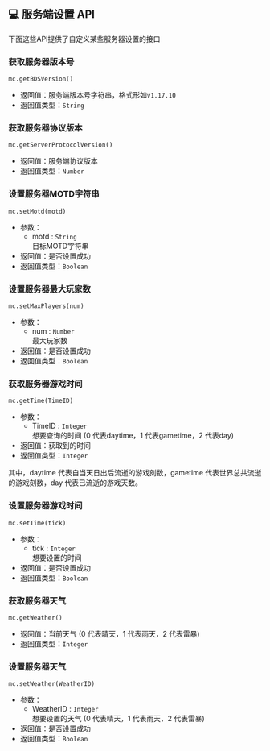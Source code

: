 ## 💻 服务端设置 API

下面这些API提供了自定义某些服务器设置的接口

### 获取服务器版本号

`mc.getBDSVersion()`

- 返回值：服务端版本号字符串，格式形如`v1.17.10`
- 返回值类型：`String`

### 获取服务器协议版本

`mc.getServerProtocolVersion()`

- 返回值：服务端协议版本
- 返回值类型：`Number`

### 设置服务器MOTD字符串

`mc.setMotd(motd)`

- 参数：
  - motd : `String`  
    目标MOTD字符串
- 返回值：是否设置成功
- 返回值类型：`Boolean`

### 设置服务器最大玩家数

`mc.setMaxPlayers(num)`

- 参数：
  - num : `Number`  
    最大玩家数
- 返回值：是否设置成功
- 返回值类型：`Boolean`

### 获取服务器游戏时间

`mc.getTime(TimeID)`

- 参数：
  - TimeID : `Integer`  
    想要查询的时间 (0 代表daytime，1 代表gametime，2 代表day)
- 返回值：获取到的时间
- 返回值类型：`Integer`

其中，daytime 代表自当天日出后流逝的游戏刻数，gametime 代表世界总共流逝的游戏刻数，day 代表已流逝的游戏天数。

### 设置服务器游戏时间

`mc.setTime(tick)`

- 参数：
  - tick : `Integer`  
    想要设置的时间
- 返回值：是否设置成功
- 返回值类型：`Boolean`

### 获取服务器天气

`mc.getWeather()`

- 返回值：当前天气 (0 代表晴天，1 代表雨天，2 代表雷暴)
- 返回值类型：`Integer`

### 设置服务器天气

`mc.setWeather(WeatherID)`

- 参数：
  - WeatherID : `Integer`  
    想要设置的天气 (0 代表晴天，1 代表雨天，2 代表雷暴)
- 返回值：是否设置成功
- 返回值类型：`Boolean`
